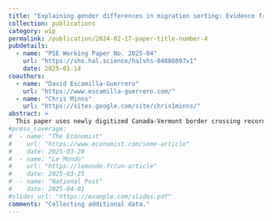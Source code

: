 ```yaml
---
title: "Explaining gender differences in migration sorting: Evidence from Canada-US migration"
collection: publications
category: wip
permalink: /publication/2024-02-17-paper-title-number-4
pubdetails:
  - name: "PSE Working Paper No. 2025-04"
    url: "https://shs.hal.science/halshs-04886097v1"
    date: 2025-01-14
coauthors:
  - name: "David Escamilla-Guerrero"
    url: "https://www.escamilla-guerrero.com/"
  - name: "Chris Minns"
    url: "https://sites.google.com/site/chris1minns/"
abstract: >
  This paper uses newly digitized Canada-Vermont border crossing records from the early twentieth century to document substantial differences in how female and male migrants sorted across US destination counties by earnings potential. Income maximization largely explains sorting patterns among men. For single women, gender-based labor market constraints were important, with locations offering more work opportunities attracting women with higher earnings capacity. Among married women, destination choices were much less influenced by labor market characteristics. These findings reveal how labor market constraints based on gender and marriage influence the allocation of migrant talent across destinations.
#press_coverage:
#  - name: "The Economist"
#    url: "https://www.economist.com/some-article"
#    date: 2025-03-20
#  - name: "Le Monde"
#    url: "https://lemonde.fr/un-article"
#    date: 2025-03-25
#  - name: "National Post"
#    date: 2025-04-01
#slides_url: "https://example.com/slides.pdf"
comments: "Collecting additional data."
---
```

